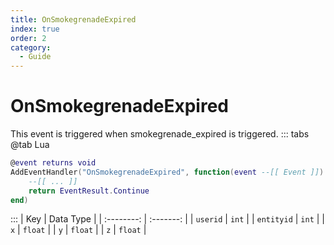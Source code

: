 ```yaml
---
title: OnSmokegrenadeExpired
index: true
order: 2
category:
  - Guide
---
```


# OnSmokegrenadeExpired
This event is triggered when smokegrenade_expired is triggered.
::: tabs
@tab Lua
```lua
@event returns void
AddEventHandler("OnSmokegrenadeExpired", function(event --[[ Event ]])
    --[[ ... ]]
    return EventResult.Continue
end)
```

:::
|     Key    | Data Type |
| :--------: | :-------: |
|  `userid`  |   `int`   |
| `entityid` |   `int`   |
|     `x`    |  `float`  |
|     `y`    |  `float`  |
|     `z`    |  `float`  |